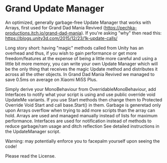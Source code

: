 # Grand Update Manager

An optimized, generally garbage-free Update Manager that works with Arrays, first used for Grand Dad Mania Revived (https://pechka-productions.itch.io/grand-dad-mania). If you're asking "why" then read this: https://blogs.unity3d.com/2015/12/23/1k-update-calls/

Long story short: having "magic" methods called from Unity has an overhead and thus, if you wish to gain performance or get more freedom/features at the expense of being a little more careful and using a little bit more memory, you can write your own Update Manager which will be the only thing that receives the magic Update method and distributes it across all the other objects. In Grand Dad Mania Revived we managed to save 0.5ms on average on Xiaomi Mi5S Plus.

Simply derive your MonoBehaviour from OverridableMonoBehaviour, add Interfaces to notify what your script is using and use public override void UpdateMe variants. If you use Start methods then change them to Protected Override Void Start and call base.Start() in them.
Garbage is generetad only upon Arrays overflow when trying to add more scripts than the array can hold.
Arrays are used and managed manually instead of lists for maximum performance.
Interfaces are used for notification instead of methods to reduce garbage/ram usage and ditch reflection
See detailed instructions in the UpdateManager script.

Warning: may potentially enforce you to facepalm yourself upon seeing the code!

Please read the License.

